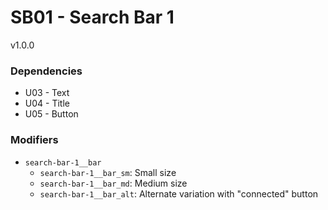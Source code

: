 # SB01 - Search Bar 1
v1.0.0

### Dependencies
* U03 - Text
* U04 - Title
* U05 - Button

### Modifiers
* `search-bar-1__bar`
    * `search-bar-1__bar_sm`: Small size
    * `search-bar-1__bar_md`: Medium size
    * `search-bar-1__bar_alt`: Alternate variation with "connected" button
